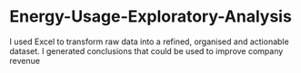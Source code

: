 # Energy-Usage-Exploratory-Analysis
I used Excel to transform raw data into a refined, organised and actionable dataset. I generated conclusions that could be used to improve company revenue
